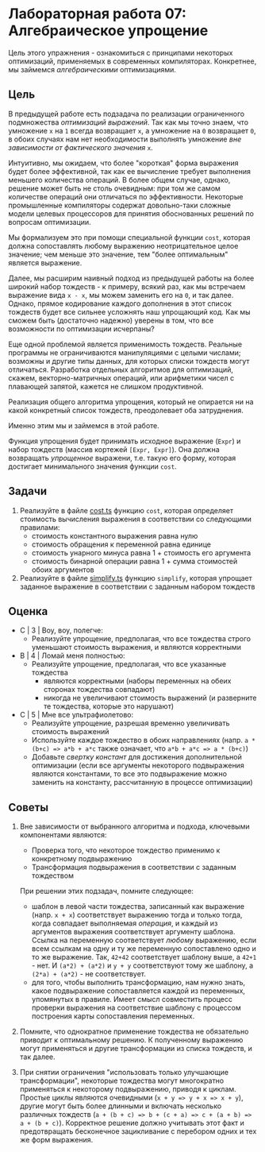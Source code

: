# Лабораторная работа 07: Алгебраическое упрощение

Цель этого упражнения - ознакомиться с принципами некоторых оптимизаций, применяемых в современных компиляторах. Конкретнее, мы займемся *алгебраическими* оптимизациями.

## Цель

В предыдущей работе есть подзадача по реализации ограниченного подмножества *оптимизаций выражений*. Так как мы точно знаем, что умножение `x` на `1` всегда возвращает `x`, а умножение на `0` возвращает `0`, в обоих случаях нам нет необходимости выполнять умножение *вне зависимости от фактического значения* `x`.

Интуитивно, мы ожидаем, что более "короткая" форма выражения будет более эффективной, так как ее вычисление требует выполнения меньшего количества операций. В более общем случае, однако, решение может быть не столь очевидным: при том же самом количестве операций они отличаться по эффективности. Некоторые промышленные компиляторы содержат довольно-таки сложные модели целевых процессоров для принятия обоснованных решений по вопросам оптимизации.

Мы формализуем это при помощи специальной функции `cost`, которая должна сопоставлять любому выражению неотрицательное целое значение; чем меньше это значение, тем "более оптимальным" является выражение.

Далее, мы расширим наивный подход из предыдущей работы на более широкий набор тождеств - к примеру, всякий раз, как мы встречаем выражение вида `x - x`, мы можем заменить его на `0`, и так далее. Однако, прямое кодирование каждого дополнения в этот список тождеств будет все сильнее усложнять наш упрощающий код. Как мы сможем быть (достаточно надежно) уверены в том, что все возможности по оптимизации исчерпаны?

Еще одной проблемой является применимость тождеств. Реальные программы не ограничиваются манипуляциями с целыми числами; возможны и другие типы данных, для которых списки тождеств могут отличаться. Разработка отдельных алгоритмов для оптимизаций, скажем, векторно-матричных операций, или арифметики чисел с плавающей запятой, кажется не слишком продуктивной.

Реализация общего алгоритма упрощения, который не опирается ни на какой конкретный список тождеств, преодолевает оба затруднения.

Именно этим мы и займемся в этой работе.

Функция упрощения будет принимать исходное выражение (`Expr`) и набор тождеств (массив кортежей `[Expr, Expr]`). Она должна возвращать *упрощенное* выражени, т.е. такую его форму, которая достигает минимального значения функции `cost`.

## Задачи

1. Реализуйте в файле [cost.ts](src/cost.ts) функцию `cost`, которая определяет стоимость вычисления выражения в соответствии со следующими правилами:
   - стоимость константного выражения равна нулю
   - стоимость обращения к переменной равна единице
   - стоимость унарного минуса равна 1 + стоимость его аргумента
   - стоимость бинарной операции равна 1 + сумма стоимостей обоих аргументов
2. Реализуйте в файле [simplify.ts](src/simplify.ts) функцию `simplify`, которая упрощает заданное выражение в соответствии с заданным набором тождеств

## Оценка

- C | 3 | Воу, воу, полегче:
  - Реализуйте упрощение, предполагая, что все тождества строго уменьшают стоимость выражения, и являются корректными
- B | 4 | Ломай меня полностью:
  - Реализуйте упрощение, предполагая, что все указанные тождества
    - являются корректными (наборы переменных на обеих сторонах тождества совпадают)
    - никогда не увеличивают стоимость выражений (и разверните те тождества, которые это нарушают)
- C | 5 | Мне все ультрафиолетово:
  - Реализуйте упрощение, разрешая временно увеличивать стоимость выражений
  - Используйте каждое тождество в обоих направлениях (напр. `a * (b+c) => a*b + a*c` также означает, что `a*b + a*c => a * (b+c)`)
  - Добавьте *свертку констант* для достижения дополнительной оптимизации (если все аргументы некоторого подвыражения являются константами, то все это подвыражение можно заменить на константу, рассчитанную в процессе оптимизации)

## Советы

1. Вне зависимости от выбранного алгоритма и подхода, ключевыми компонентами являются:
   - Проверка того, что некоторое тождество применимо к конкретному подвыражению
   - Трансформация подвыражения в соответствии с заданным тождеством

   При решении этих подзадач, помните следующее:
   - шаблон в левой части тождества, записанный как выражение (напр. `x + x`) соответствует выражению тогда и только тогда, когда совпадает выполняемая *операция*, и каждый из аргументов выражения соответствует аргументу шаблона.
   Ссылка на переменную соответствует *любому* выражению, если всем ссылкам на одну и ту же переменную сопоставлено одно и то же выражение. Так, `42+42` соответствует шаблону выше, а `42+1` - нет. И `(a*2) + (a*2)` и `y + y` соответствуют тому же шаблону, а `(2*a) + (a*2)` - не соответствует.
   - для того, чтобы выполнить трансформацию, нам нужно знать, какое подвыражение сопоставляется каждой из переменных, упомянутых в правиле. Имеет смысл совместить процесс проверки выражения на соответствие шаблону с процессом построения карты сопоставления переменных.
2. Помните, что однократное применение тождества не обязательно приводит к оптимальному решению. К полученному выражению могут применяться и другие трансформации из списка тождеств, и так далее.

3. При снятии ограничения "использовать только улучшающие трансформации", некоторые тождества могут многократно применяться к некоторому подвыражению, приводя к циклам. Простые циклы являются очевидными (`x + y => y + x => x + y`), другие могут быть более длинными и включать несколько различных тождеств (`a + (b + c) => b + (c + a) => c + (a + b) => a + (b + c)`). Корректное решение должно учитывать этот факт и предотвращать бесконечное зацикливание с перебором одних и тех же форм выражения.
